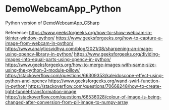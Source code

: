 # DemoWebcamApp_Python
Python version of [DemoWebcamApp_CSharp](https://github.com/Zen341/DemoWebcamApp_CSharp)

Reference:
https://www.geeksforgeeks.org/how-to-show-webcam-in-tkinter-window-python/
https://www.geeksforgeeks.org/how-to-capture-a-image-from-webcam-in-python/
https://www.analyticsvidhya.com/blog/2021/08/sharpening-an-image-using-opencv-library-in-python/
https://www.geeksforgeeks.org/dividing-images-into-equal-parts-using-opencv-in-python/
https://www.geeksforgeeks.org/how-to-merge-images-with-same-size-using-the-python-3-module-pillow/
https://stackoverflow.com/questions/66309353/kaleidoscope-effect-using-python-and-opencv
https://www.geeksforgeeks.org/wand-swirl-function-in-python/
https://stackoverflow.com/questions/70668248/how-to-create-light-tunnel-transformation-image
https://stackoverflow.com/questions/66536028/colour-of-image-is-being-changed-after-conversion-from-pil-image-to-numpy-array 
